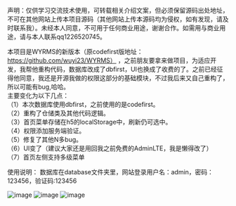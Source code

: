 声明：仅供学习交流技术使用，可转载相关介绍文案，但必须保留源码出处地址，不可在其他网站上传本项目源码（其他网站上传本源码均为侵权，如有发现，请及时联系我）。未经本人同意，不可用于任何商业用途，谢谢合作。如需用与商业用途，请与本人联系qq1226520745。<br/>

本项目是WYRMS的新版本（原codefirst版地址：https://github.com/wuyi23/WYRMS） ，之前朋友要拿来做项目，为适应开发，我帮他重构代码，数据库改成了dbfirst，UI也换成了收费的了。之前已经征得他同意，我还是开源我做的权限这部分的基础模块，不过我后来又自己重构了，所以可能有bug,哈哈。<br/>
主要变化为以下几点：<br/>
（1）本次数据库使用dbfirst，之前使用的是codefirst。<br/>
（2）重构了仓储类及其他代码逻辑。<br/>
（3）首页菜单存储在h5的localStorage中，刷新仍可选中。<br/>
（4）权限添加服务端验证。<br/>
（5）修复了其他N多bug。<br/>
（6）UI变了（建议大家还是用回我之前免费的AdminLTE，我是懒得改了）<br/>
（7）首页左侧支持多级菜单

使用说明：
数据库在database文件夹里，网站登录用户名：admin，密码：123456，验证码:123456

![image](https://github.com/wuyi23/WYRMS_NEW/blob/master/screenshots/login.png)
![image](https://github.com/wuyi23/WYRMS_NEW/blob/master/screenshots/Index.png)
![image](https://github.com/wuyi23/WYRMS_NEW/blob/master/screenshots/phoneWindows.png)
